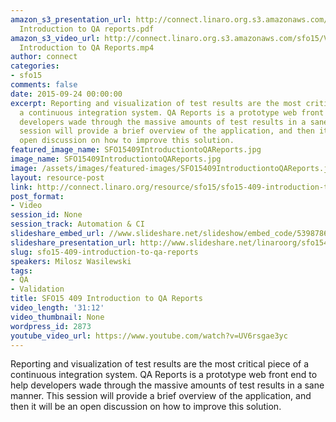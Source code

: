 ```yaml
---
amazon_s3_presentation_url: http://connect.linaro.org.s3.amazonaws.com/sfo15/Presentations/09-24-Thursday/SFO15-409-
  Introduction to QA reports.pdf
amazon_s3_video_url: http://connect.linaro.org.s3.amazonaws.com/sfo15/Videos/09-24-Thursday/SFO15-409
  Introduction to QA Reports.mp4
author: connect
categories:
- sfo15
comments: false
date: 2015-09-24 00:00:00
excerpt: Reporting and visualization of test results are the most critical piece of
  a continuous integration system. QA Reports is a prototype web front end to help
  developers wade through the massive amounts of test results in a sane manner. This
  session will provide a brief overview of the application, and then it will be an
  open discussion on how to improve this solution.
featured_image_name: SFO15409IntroductiontoQAReports.jpg
image_name: SFO15409IntroductiontoQAReports.jpg
image: /assets/images/featured-images/SFO15409IntroductiontoQAReports.jpg
layout: resource-post
link: http://connect.linaro.org/resource/sfo15/sfo15-409-introduction-to-qa-reports/
post_format:
- Video
session_id: None
session_track: Automation & CI
slideshare_embed_url: //www.slideshare.net/slideshow/embed_code/53987864
slideshare_presentation_url: http://www.slideshare.net/linaroorg/sfo15409-introduction-to-qa-reports
slug: sfo15-409-introduction-to-qa-reports
speakers: Milosz Wasilewski
tags:
- QA
- Validation
title: SFO15 409 Introduction to QA Reports
video_length: '31:12'
video_thumbnail: None
wordpress_id: 2873
youtube_video_url: https://www.youtube.com/watch?v=UV6rsgae3yc
---
```


Reporting and visualization of test results are the most critical piece of a continuous integration system. QA Reports is a prototype web front end to help developers wade through the massive amounts of test results in a sane manner. This session will provide a brief overview of the application, and then it will be an open discussion on how to improve this solution.
